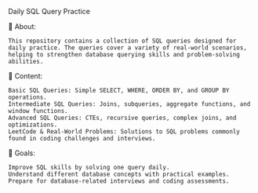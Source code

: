 Daily SQL Query Practice

🚀 About:  

    This repository contains a collection of SQL queries designed for daily practice. The queries cover a variety of real-world scenarios, helping to strengthen database querying skills and problem-solving abilities.

📂 Content:

    Basic SQL Queries: Simple SELECT, WHERE, ORDER BY, and GROUP BY operations.
    Intermediate SQL Queries: Joins, subqueries, aggregate functions, and window functions.
    Advanced SQL Queries: CTEs, recursive queries, complex joins, and optimizations.
    LeetCode & Real-World Problems: Solutions to SQL problems commonly found in coding challenges and interviews.

🎯 Goals:

    Improve SQL skills by solving one query daily.
    Understand different database concepts with practical examples.
    Prepare for database-related interviews and coding assessments.
